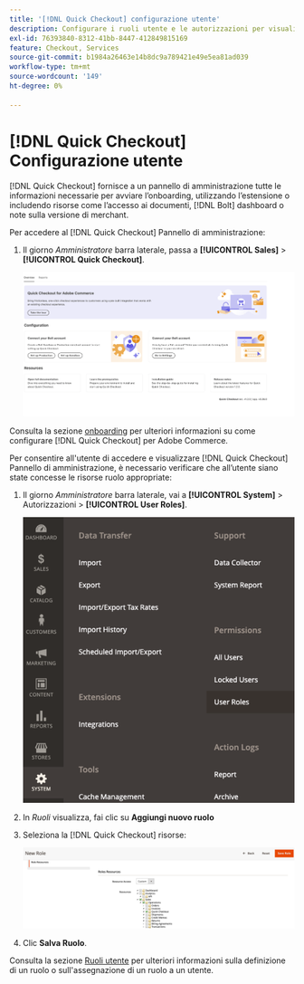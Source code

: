 ```yaml
---
title: '[!DNL Quick Checkout] configurazione utente'
description: Configurare i ruoli utente e le autorizzazioni per visualizzare [!DNL Quick Checkout] Pannello di amministrazione.
exl-id: 76393840-8312-41bb-8447-412849815169
feature: Checkout, Services
source-git-commit: b1984a26463e14b8dc9a789421e49e5ea81ad039
workflow-type: tm+mt
source-wordcount: '149'
ht-degree: 0%

---
```


# [!DNL Quick Checkout] Configurazione utente

[!DNL Quick Checkout] fornisce a un pannello di amministrazione tutte le informazioni necessarie per avviare l’onboarding, utilizzando l’estensione o includendo risorse come l’accesso ai documenti, [!DNL Bolt] dashboard o note sulla versione di merchant.

Per accedere al [!DNL Quick Checkout] Pannello di amministrazione:

1. Il giorno _Amministratore_ barra laterale, passa a **[!UICONTROL Sales]** > **[!UICONTROL Quick Checkout]**.

   ![Menu Check-Out rapido](assets/overview-admin-panel.png)

Consulta la sezione [onboarding](../quick-checkout/onboarding.md) per ulteriori informazioni su come configurare [!DNL Quick Checkout] per Adobe Commerce.

Per consentire all&#39;utente di accedere e visualizzare [!DNL Quick Checkout] Pannello di amministrazione, è necessario verificare che all’utente siano state concesse le risorse ruolo appropriate:

1. Il giorno _Amministratore_ barra laterale, vai a **[!UICONTROL System]** > Autorizzazioni > **[!UICONTROL User Roles]**.

   ![Ruoli utente](assets/user-roles-small.png)

1. In _Ruoli_ visualizza, fai clic su **Aggiungi nuovo ruolo**
1. Seleziona la [!DNL Quick Checkout] risorse:

   ![Ruoli e autorizzazioni di estrazione rapida](assets/role-resource-quick-checkout.png)

1. Clic **Salva Ruolo**.

Consulta la sezione [Ruoli utente](https://docs.magento.com/user-guide/system/permissions-user-roles.html) per ulteriori informazioni sulla definizione di un ruolo o sull&#39;assegnazione di un ruolo a un utente.
